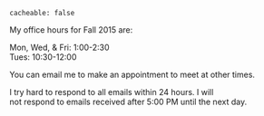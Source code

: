 ```
cacheable: false
```
My office hours for Fall 2015 are:

Mon, Wed, & Fri:  1:00-2:30  
Tues:  10:30-12:00  

You can email me to make an appointment to meet at other times.

I try hard to respond to all emails within 24 hours. I will  
not respond to emails received after 5:00 PM until the next day.  
